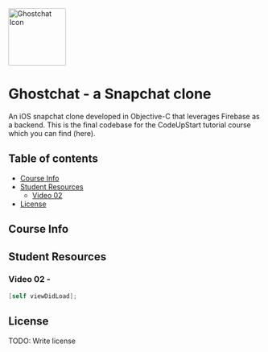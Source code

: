 <a href="https://codeupstart.com">
    <img src="https://s32.postimg.org/gzi5dekhh/ghost_chat_icon_web.png" alt="Ghostchat Icon" title="Ghost" align="center" height="114" width="114"/>
</a>

# Ghostchat - a Snapchat clone

An iOS snapchat clone developed in Objective-C that leverages Firebase as a backend. This is the final codebase for the CodeUpStart tutorial course which you can find (here).

## Table of contents

- [Course Info](#course-info)
- [Student Resources](#student-resources)
    - [Video 02](#video-02) 
- [License](#license)

## Course Info

## Student Resources

### Video 02 - 

```objective-c
[self viewDidLoad];
```

## License

TODO: Write license